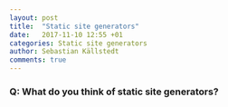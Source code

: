 ```yaml
---
layout: post
title:  "Static site generators"
date:   2017-11-10 12:55 +01
categories: Static site generators
author: Sebastian Källstedt
comments: true
---
```


### Q: What do you think of static site generators?